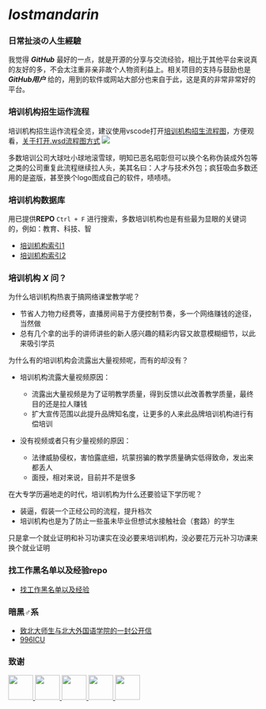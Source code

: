 # ***lostmandarin***

### 日常扯淡の人生經驗
我觉得 ***GitHub*** 最好的一点，就是开源的分享与交流经验，相比于其他平台来说真的友好的多，不会太注重非亲非故个人物资利益上。相关项目的支持与鼓励也是 ***GitHub用户*** 给的，用到的软件或网站大部分也来自于此，这是真的非常非常好的平台。

### 培训机构招生运作流程

培训机构招生运作流程全览，建议使用vscode打开[培训机构招生流程图](https://github.com/loremwalker/LostMandarin/blob/master/uml/%E5%9F%B9%E8%AE%AD%E6%9C%BA%E6%9E%84%E6%8B%9B%E7%94%9F%E6%B5%81%E7%A8%8B%E5%9B%BE.wsd)，方便观看，[关于打开.wsd流程图方式](https://github.com/loremwalker/LostMandarin/blob/master/%E5%AE%89%E8%A3%85%E6%95%99%E7%A8%8B.md)
![](https://i.postimg.cc/rpmHkMLr/2019-04-05-233908.png)

<!--一下写培训机构的黑心-->

多数培训公司大球吐小球地滚雪球，明知已恶名昭彰但可以换个名称伪装成外包等之类的公司重复此流程继续拉人头，美其名曰：人才与技术外包；疯狂吸血多数还用的是盗版，甚至换个logo图成自己的软件，啧啧啧。

### 培训机构数据库

用已提供**REPO** `Ctrl + F` 进行搜索，多数培训机构也是有些最为显眼的关键词的，例如：教育、科技、智

* [培训机构索引1](https://github.com/ZGWS88/TI/blob/master/List.txt)
* [培训机构索引2](https://github.com/dimonwei/ItTrainingInstitutions/blob/master/FIT.json)

### 培训机构 ***X*** 问？

为什么培训机构热衷于搞网络课堂教学呢？
* 节省人力物力经费等，直播房间易于方便控制节奏，多一个网络赚钱的途径，当然做
* 总有几个拿的出手的讲师讲些的新人感兴趣的精彩内容又故意模糊细节，以此来吸引学员

为什么有的培训机构会流露出大量视频呢，而有的却没有？
* 培训机构流露大量视频原因：
  * 流露出大量视频是为了证明教学质量，得到反馈以此改善教学质量，最终目的还是拉人赚钱
  * 扩大宣传范围以此提升品牌知名度，让更多的人来此品牌培训机构进行有偿培训

* 没有视频或者只有少量视频的原因：
  * 法律威胁侵权，害怕露底细，坑蒙拐骗的教学质量确实低得致命，发出来都丢人
  * 面授，相对来说，目前并不是很多

在大专学历遍地走的时代，培训机构为什么还要验证下学历呢？
* 装逼，假装一个正经公司的流程，提升档次
* 培训机构也是为了防止一些虽未毕业但想试水接触社会（套路）的学生

只是拿一个就业证明和补习功课实在没必要来培训机构，没必要花万元补习功课来换个就业证明


### 找工作黑名单以及经验repo

* [找工作黑名单以及经验](https://github.com/shengxinjing/programmer-job-blacklist)

### 暗黑♂系

* [致北大师生与北大外国语学院的一封公开信](https://github.com/sikaozhe1997/Xin-Yue)
* [996ICU](https://github.com/996icu/996.ICU)

### 致谢

<a href="https://github.com/OCNYang">
    <img src="https://avatars3.githubusercontent.com/u/17774386?s=400&v=4" width="50px">
</a> 

<a href="https://github.com/ZGWS88">
    <img src="https://avatars1.githubusercontent.com/u/8995393?s=400&v=4" width="50px">
</a>

<a href="https://github.com/dimonwei">
    <img src="https://avatars1.githubusercontent.com/u/10898084?s=400&v=4" width="50px">
</a>

<a href="https://github.com/shengxinjing">
    <img src="https://avatars0.githubusercontent.com/u/1905176?s=400&v=4" width="50px">
</a>

<a href="https://github.com/loremwalker">
    <img src="https://avatars1.githubusercontent.com/u/35732922?s=400&u=860437c0da02d577fdd546c8f3bfd305539c388f&v=4" width="50px">
</a>
